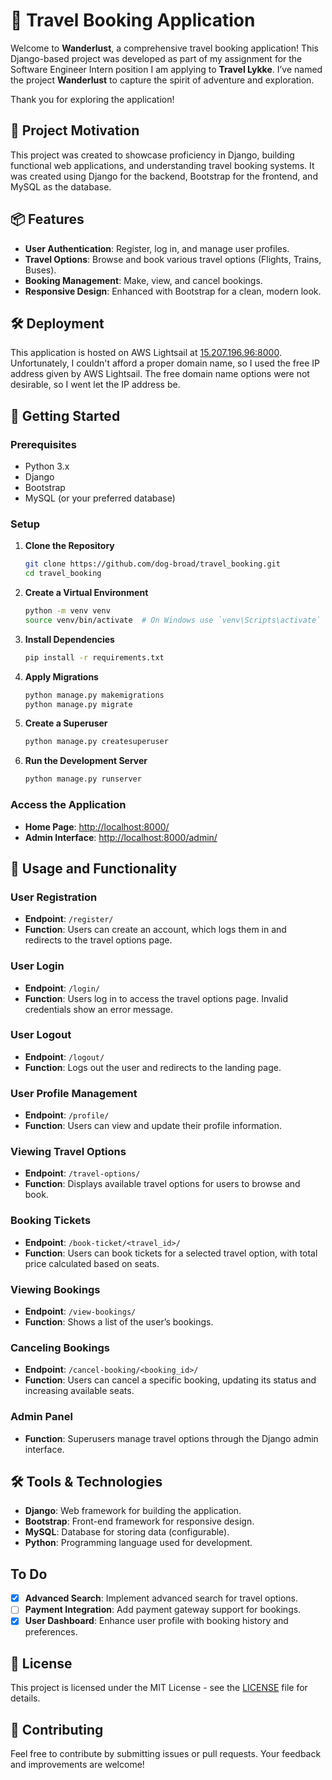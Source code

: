 # 🧳 Travel Booking Application

Welcome to **Wanderlust**, a comprehensive travel booking application! This Django-based project was developed as part of my assignment for the Software Engineer Intern position I am applying to **Travel Lykke**. I’ve named the project **Wanderlust** to capture the spirit of adventure and exploration. 

Thank you for exploring the application!

## 🌟 Project Motivation

This project was created to showcase proficiency in Django, building functional web applications, and understanding travel booking systems. It was created using Django for the backend, Bootstrap for the frontend, and MySQL as the database.

## 📦 Features

- **User Authentication**: Register, log in, and manage user profiles.
- **Travel Options**: Browse and book various travel options (Flights, Trains, Buses).
- **Booking Management**: Make, view, and cancel bookings.
- **Responsive Design**: Enhanced with Bootstrap for a clean, modern look.

## 🛠️ Deployment

This application is hosted on AWS Lightsail at [15.207.196.96:8000](http://15.207.196.96:8000). Unfortunately, I couldn't afford a proper domain name, so I used the free IP address given by AWS Lightsail. The free domain name options were not desirable, so I went let the IP address be.

## 🚀 Getting Started

### Prerequisites

- Python 3.x
- Django
- Bootstrap
- MySQL (or your preferred database)

### Setup

1. **Clone the Repository**

   ```bash
   git clone https://github.com/dog-broad/travel_booking.git
   cd travel_booking
   ```

2. **Create a Virtual Environment**

   ```bash
   python -m venv venv
   source venv/bin/activate  # On Windows use `venv\Scripts\activate`
   ```

3. **Install Dependencies**

   ```bash
   pip install -r requirements.txt
   ```

4. **Apply Migrations**

   ```bash
   python manage.py makemigrations
   python manage.py migrate
   ```

5. **Create a Superuser**

   ```bash
   python manage.py createsuperuser
   ```

6. **Run the Development Server**

   ```bash
   python manage.py runserver
   ```

### Access the Application

- **Home Page**: [http://localhost:8000/](http://localhost:8000/)
- **Admin Interface**: [http://localhost:8000/admin/](http://localhost:8000/admin/)

## 📄 Usage and Functionality

### User Registration

- **Endpoint**: `/register/`
- **Function**: Users can create an account, which logs them in and redirects to the travel options page.

### User Login

- **Endpoint**: `/login/`
- **Function**: Users log in to access the travel options page. Invalid credentials show an error message.

### User Logout

- **Endpoint**: `/logout/`
- **Function**: Logs out the user and redirects to the landing page.

### User Profile Management

- **Endpoint**: `/profile/`
- **Function**: Users can view and update their profile information.

### Viewing Travel Options

- **Endpoint**: `/travel-options/`
- **Function**: Displays available travel options for users to browse and book.

### Booking Tickets

- **Endpoint**: `/book-ticket/<travel_id>/`
- **Function**: Users can book tickets for a selected travel option, with total price calculated based on seats.

### Viewing Bookings

- **Endpoint**: `/view-bookings/`
- **Function**: Shows a list of the user’s bookings.

### Canceling Bookings

- **Endpoint**: `/cancel-booking/<booking_id>/`
- **Function**: Users can cancel a specific booking, updating its status and increasing available seats.

### Admin Panel

- **Function**: Superusers manage travel options through the Django admin interface.

## 🛠️ Tools & Technologies

- **Django**: Web framework for building the application.
- **Bootstrap**: Front-end framework for responsive design.
- **MySQL**: Database for storing data (configurable).
- **Python**: Programming language used for development.

## To Do

- [x] **Advanced Search**: Implement advanced search for travel options.
- [ ] **Payment Integration**: Add payment gateway support for bookings.
- [x] **User Dashboard**: Enhance user profile with booking history and preferences.

## 📝 License

This project is licensed under the MIT License - see the [LICENSE](LICENSE) file for details.

## 🤝 Contributing

Feel free to contribute by submitting issues or pull requests. Your feedback and improvements are welcome!

